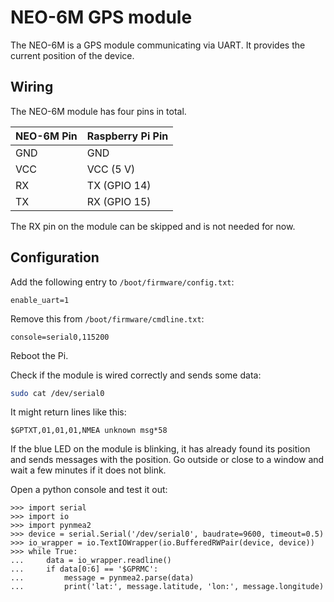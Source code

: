 NEO-6M GPS module
================

The NEO-6M is a GPS module communicating via UART. It provides the current position of the device.

## Wiring

The NEO-6M module has four pins in total.

| NEO-6M Pin | Raspberry Pi Pin |
|------------|------------------|
| GND        | GND              |
| VCC        | VCC (5 V)        |
| RX         | TX (GPIO 14)     |
| TX         | RX (GPIO 15)     |

The RX pin on the module can be skipped and is not needed for now.

## Configuration

Add the following entry to `/boot/firmware/config.txt`:
```
enable_uart=1
```

Remove this from `/boot/firmware/cmdline.txt`:
```
console=serial0,115200 
```

Reboot the Pi.

Check if the module is wired correctly and sends some data:
```bash
sudo cat /dev/serial0
```
It might return lines like this:
```
$GPTXT,01,01,01,NMEA unknown msg*58
```

If the blue LED on the module is blinking, it has already found its position and sends messages with the position. Go
outside or close to a window and wait a few minutes if it does not blink.

Open a python console and test it out:
```pycon
>>> import serial
>>> import io
>>> import pynmea2
>>> device = serial.Serial('/dev/serial0', baudrate=9600, timeout=0.5)
>>> io_wrapper = io.TextIOWrapper(io.BufferedRWPair(device, device))
>>> while True:
...     data = io_wrapper.readline()
...     if data[0:6] == '$GPRMC':
...         message = pynmea2.parse(data)
...         print('lat:', message.latitude, 'lon:', message.longitude)
```
